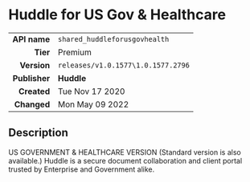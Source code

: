 # Huddle for US Gov & Healthcare
| | |
|-:|-|
|**API name**|`shared_huddleforusgovhealth`|
|**Tier**|Premium|
|**Version**|`releases/v1.0.1577\1.0.1577.2796`|
|**Publisher**|**Huddle**|
|**Created**|Tue Nov 17 2020|
|**Changed**|Mon May 09 2022|

## Description
US GOVERNMENT & HEALTHCARE VERSION (Standard version is also available.) Huddle is a secure document collaboration and client portal trusted by Enterprise and Government alike.
